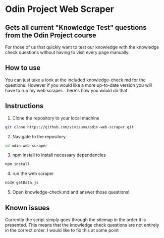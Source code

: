 # Odin Project Web Scraper

## Gets all current "Knowledge Test" questions from the Odin Project course

For those of us that quickly want to test our knowledge with the knowledge check questions without having to visit every page manually.

## How to use

You can just take a look at the included knowledge-check.md for the questions. However if you would like a more up-to-date version you will have to run my web scraper... here's how you would do that

## Instructions

1. Clone the repository to your local machine

```bash
git clone https://github.com/vivizuma/odin-web-scraper.git

```

2. Navigate to the repository

```bash
cd odin-web-scraper

```

3. npm install to install necessary dependencies

```bash
npm install
```

4. run the web scraper

```bash
node getData.js
```

5. Open knowledge-check.md and answer those questions!

## Known issues

Currently the script simply goes through the sitemap in the order it is presented. This means that the knowledge check questions are not entirely in the correct order. I would like to fix this at some point

